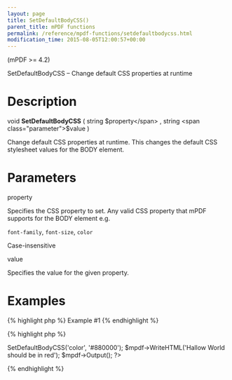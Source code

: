 ```yaml
---
layout: page
title: SetDefaultBodyCSS()
parent_title: mPDF functions
permalink: /reference/mpdf-functions/setdefaultbodycss.html
modification_time: 2015-08-05T12:00:57+00:00
---
```


(mPDF &gt;= 4.2)

SetDefaultBodyCSS – Change default CSS properties at runtime

# Description

void **SetDefaultBodyCSS** ( string <span class="parameter">$property</span> , string <span class="parameter">$value</span> )

Change default CSS properties at runtime. This changes the default CSS stylesheet values for the BODY element.

# Parameters

<span class="parameter">property</span>

Specifies the CSS property to set. Any valid CSS property that mPDF supports for the BODY element e.g.

`font-family`, `font-size`, `color `

Case-insensitive

<span class="parameter">value</span>

<span class="parameter"></span>Specifies the value for the given property.

# Examples

{% highlight php %}
Example #1
{% endhighlight %}

{% highlight php %}
<?php

$mpdf = new mPDF();

$mpdf->SetDefaultBodyCSS('color', '#880000');

$mpdf->WriteHTML('Hallow World should be in red');

$mpdf->Output();

?>
{% endhighlight %}

